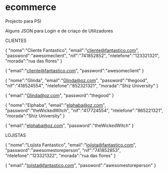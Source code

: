# ecommerce
Projecto para PSI


Alguns JSON para Login e de criaço de Utilizadores



CLIENTES

{
    "nome":"Cliente Fantastico", 
    "email":"cliente@fantastico.com", 
    "password":"awesomeclient", 
    "nif":"741852852", 
    "ntelefone":"123321321", 
    "morada":"rua das flores"
}

{ 
    "email":"cliente@fantastico.com", 
    "password":"awesomeclient"
}

{
    "nome":"Glinda", 
    "email":"Glinda@oz.com", 
    "password":"thegood", 
    "nif":"418524554", 
    "ntelefone":"852321321", 
    "morada":"Shiz University"
}

{
    "email":"Glinda@oz.com", 
    "password":"thegood"
}


{
    "nome":"Elphaba", 
    "email":"elphaba@oz.com", 
    "password":"theWickedWitch", 
    "nif":"417724554", 
    "ntelefone":"865221321", 
    "morada":"Shiz University"
}

{
    "email":"elphaba@oz.com", 
    "password":"theWickedWitch"
}

LOJISTAS

{
    "nome":"Lojista Fantastico", 
    "email":"lojista@fantastico.com", 
    "password":"awesomestoreperson", 
    "nif":"741852853", 
    "ntelefone":"123321322", 
    "morada":"rua das flores"
}

{
    "email":"lojista@fantastico.com", 
    "password":"awesomestoreperson"
}
